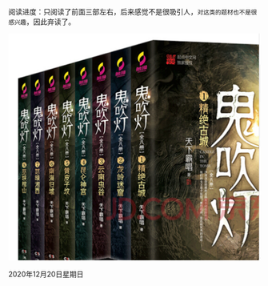 ﻿

阅读进度：只阅读了前面三部左右，后来感觉不是很吸引人，`对这类的题材也不是很感兴趣`，因此弃读了。

![](index_files/33146365.png)

  

2020年12月20日星期日

